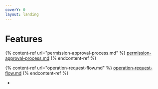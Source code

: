 ```yaml
---
coverY: 0
layout: landing
---
```


# Features



####

{% content-ref url="permission-approval-process.md" %}
[permission-approval-process.md](permission-approval-process.md)
{% endcontent-ref %}

{% content-ref url="operation-request-flow.md" %}
[operation-request-flow.md](operation-request-flow.md)
{% endcontent-ref %}





*
